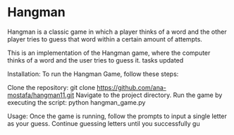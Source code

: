 # Hangman
Hangman is a classic game in which a player thinks of a word and the other player tries to guess that word within a certain amount of attempts.

This is an implementation of the Hangman game, where the computer thinks of a word and the user tries to guess it. 
tasks updated

Installation:
To run the Hangman Game, follow these steps:

Clone the repository: git clone https://github.com/ana-mostafa/hangman11.git
Navigate to the project directory.
Run the game by executing the script: python hangman_game.py

Usage:
Once the game is running, follow the prompts to input a single letter as your guess. Continue guessing letters until you successfully gu